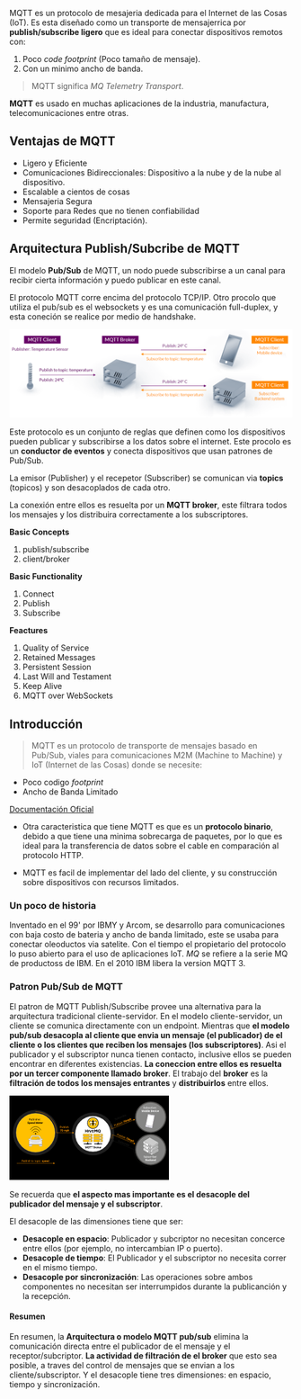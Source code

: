 MQTT es un protocolo de mesajeria dedicada para el Internet de las Cosas (IoT). Es esta diseñado como  un transporte de mensajerrica por **publish/subscribe ligero** que es ideal para conectar dispositivos remotos con:

1. Poco *code footprint* (Poco tamaño de mensaje). 
2. Con un minimo ancho de banda.

> MQTT significa *MQ Telemetry Transport*.

**MQTT** es usado en muchas aplicaciones de la industria, manufactura, telecomunicaciones entre otras.

## Ventajas de MQTT

- Ligero y Eficiente
- Comunicaciones Bidireccionales: Dispositivo a la nube y de la nube al dispositivo.
- Escalable a cientos de cosas
- Mensajeria Segura
- Soporte para Redes que no tienen confiabilidad
- Permite seguridad (Encriptación).

## Arquitectura Publish/Subcribe de MQTT

El modelo **Pub/Sub** de MQTT, un nodo puede subscribirse a un canal para recibir cierta información y puedo publicar en este canal.

El protocolo MQTT corre encima del protocolo TCP/IP. Otro procolo que utiliza el pub/sub es el websockets y es una comunicación full-duplex, y esta coneción se realice por medio de handshake.

![](2022-10-06-21-16-38.png)

Este protocolo es un conjunto de reglas que definen como los dispositivos pueden publicar y subscribirse a los datos sobre el internet. Este procolo es un **conductor de eventos** y conecta dispositivos que usan patrones de Pub/Sub.

La emisor (Publisher) y el recepetor (Subscriber) se comunican via **topics** (topicos) y son desacoplados de cada otro.

La conexión entre ellos es resuelta por un **MQTT broker**, este filtrara todos los mensajes y los distribuira correctamente a los subscriptores.

**Basic Concepts**
1. publish/subscribe
2. client/broker

**Basic Functionality**
1. Connect
2. Publish
3. Subscribe

**Feactures**
1. Quality of Service
2. Retained Messages
3. Persistent Session
4. Last Will and Testament
5. Keep Alive
6. MQTT over WebSockets

## Introducción
> MQTT es un protocolo de transporte de mensajes basado en Pub/Sub, viales para comunicaciones M2M (Machine to Machine) y IoT (Internet de las Cosas) donde se necesite:

- Poco codigo *footprint*
- Ancho de Banda Limitado

[Documentación Oficial](https://docs.oasis-open.org/mqtt/mqtt/v3.1.1/mqtt-v3.1.1.html)

- Otra caracteristica que tiene MQTT es que es un **protocolo binario**, debido a que tiene una minima sobrecarga de paquetes, por lo que es ideal para la transferencia de datos sobre el cable en comparación al protocolo HTTP. 

- MQTT es facil de implementar del lado del cliente, y su construcción sobre dispositivos con recursos limitados.

### Un poco de historia
Inventado en el 99' por IBMY y Arcom, se desarrollo para comunicaciones con baja costo de bateria y ancho de banda limitado, este se usaba para conectar oleoductos via satelite. Con el tiempo el propietario del protocolo lo puso abierto para el uso de aplicaciones IoT. *MQ* se refiere a la serie MQ de productoss de IBM. 
En el 2010 IBM libera la version MQTT 3.

### Patron Pub/Sub de MQTT
El patron de MQTT Publish/Subscribe provee una alternativa para la arquitectura tradicional cliente-servidor. En el modelo cliente-servidor, un cliente se comunica directamente con un endpoint. Mientras que **el modelo pub/sub desacopla al cliente que envia un mensaje (el publicador) de el cliente o los clientes que reciben los mensajes (los subscriptores)**. Asi el publicador y el subscriptor nunca tienen contacto, inclusive ellos se pueden encontrar en diferentes existencias. **La coneccion entre ellos es resuelta por un tercer componente llamado broker**. 
El trabajo del **broker** es la  **filtración de todos los mensajes  entrantes** y **distribuirlos** entre ellos.

![](2022-10-08-07-53-14.png)

Se recuerda que **el aspecto mas importante es el desacople del publicador del mensaje y el subscriptor**. 

El desacople de las dimensiones tiene que ser:

- **Desacople en espacio**: Publicador y subcriptor no necesitan concerce entre ellos (por ejemplo, no intercambian IP o puerto).
- **Desacople de tiempo**: El Publicador y el subscriptor no necesita correr en el mismo tiempo.
- **Desacople por sincronización**: Las operaciones sobre ambos componentes no necesitan ser interrumpidos durante la publicanción y la recepción.

#### Resumen
En resumen, la **Arquitectura o modelo MQTT pub/sub** elimina la comunicación directa entre el publicador de el mensaje y el receptor/subcriptor. **La actividad de filtración de el broker** que  esto sea posible, a traves del control de mensajes que se envian a los cliente/subscriptor. Y el desacople tiene tres dimensiones: en espacio, tiempo y sincronización.

